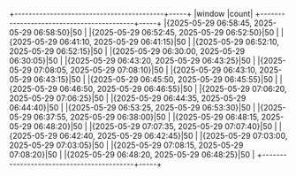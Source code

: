 +------------------------------------------+-----+
|window                                    |count|
+------------------------------------------+-----+
|{2025-05-29 06:58:45, 2025-05-29 06:58:50}|50   |
|{2025-05-29 06:52:45, 2025-05-29 06:52:50}|50   |
|{2025-05-29 06:41:10, 2025-05-29 06:41:15}|50   |
|{2025-05-29 06:52:10, 2025-05-29 06:52:15}|50   |
|{2025-05-29 06:30:00, 2025-05-29 06:30:05}|50   |
|{2025-05-29 06:43:20, 2025-05-29 06:43:25}|50   |
|{2025-05-29 07:08:05, 2025-05-29 07:08:10}|50   |
|{2025-05-29 06:43:10, 2025-05-29 06:43:15}|50   |
|{2025-05-29 06:45:50, 2025-05-29 06:45:55}|50   |
|{2025-05-29 06:46:50, 2025-05-29 06:46:55}|50   |
|{2025-05-29 07:06:20, 2025-05-29 07:06:25}|50   |
|{2025-05-29 06:44:35, 2025-05-29 06:44:40}|50   |
|{2025-05-29 06:53:25, 2025-05-29 06:53:30}|50   |
|{2025-05-29 06:37:55, 2025-05-29 06:38:00}|50   |
|{2025-05-29 06:48:15, 2025-05-29 06:48:20}|50   |
|{2025-05-29 07:07:35, 2025-05-29 07:07:40}|50   |
|{2025-05-29 06:42:40, 2025-05-29 06:42:45}|50   |
|{2025-05-29 07:03:00, 2025-05-29 07:03:05}|50   |
|{2025-05-29 07:08:15, 2025-05-29 07:08:20}|50   |
|{2025-05-29 06:48:20, 2025-05-29 06:48:25}|50   |
+------------------------------------------+-----+